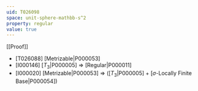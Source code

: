 ```yaml
---
uid: T026098
space: unit-sphere-mathbb-s^2
property: regular
value: true
---
```

[[Proof]]

* [T026088] [Metrizable|P000053]
* [I000146] [$T_3$|P000005] => [Regular|P000011]
* [I000020] [Metrizable|P000053] => ([$T_3$|P000005] + [$\sigma$-Locally Finite Base|P000054])

